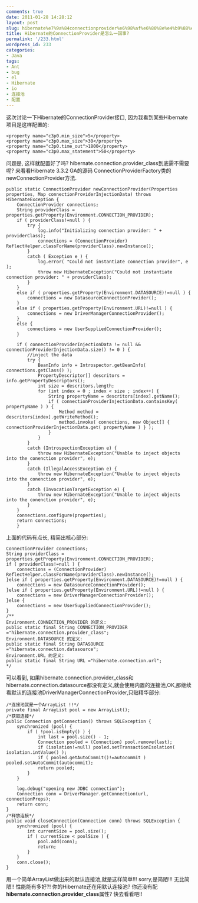 ```yaml
---
comments: true
date: 2011-01-28 14:28:12
layout: post
slug: hibernate%e7%9a%84connectionprovider%e6%98%af%e6%80%8e%e4%b9%88%e4%b8%80%e5%9b%9e%e4%ba%8b
title: Hibernate的ConnectionProvider是怎么一回事?
permalink: '/233.html'
wordpress_id: 233
categories:
- Java
tags:
- Ant
- bug
- el
- Hibernate
- io
- 连接池
- 配置
---
```


这次讨论一下Hibernate的ConnectionProvider接口, 因为我看到某些Hibernate项目是这样配置的:

    <property name="c3p0.min_size">5</property>
    <property name="c3p0.max_size">30</property>
    <property name="c3p0.time_out">1800</property>
    <property name="c3p0.max_statement">50</property>
    
问题是, 这样就配置好了吗? hibernate.connection.provider_class到底需不需要呢?
来看看Hibernate 3.3.2 GA的源码
ConnectionProviderFactory类的newConnectionProvider方法.

    public static ConnectionProvider newConnectionProvider(Properties properties, Map connectionProviderInjectionData) throws HibernateException {
    	ConnectionProvider connections;
    	String providerClass = properties.getProperty(Environment.CONNECTION_PROVIDER);
    	if ( providerClass!=null ) {
    		try {
    			log.info("Initializing connection provider: " + providerClass);
    			connections = (ConnectionProvider) ReflectHelper.classForName(providerClass).newInstance();
    		}
    		catch ( Exception e ) {
    			log.error( "Could not instantiate connection provider", e );
    			throw new HibernateException("Could not instantiate connection provider: " + providerClass);
    		}
    	}
    	else if ( properties.getProperty(Environment.DATASOURCE)!=null ) {
    		connections = new DatasourceConnectionProvider();
    	}
    	else if ( properties.getProperty(Environment.URL)!=null ) {
    		connections = new DriverManagerConnectionProvider();
    	}
    	else {
    		connections = new UserSuppliedConnectionProvider();
    	}
    
    	if ( connectionProviderInjectionData != null && connectionProviderInjectionData.size() != 0 ) {
    		//inject the data
    		try {
    			BeanInfo info = Introspector.getBeanInfo( connections.getClass() );
    			PropertyDescriptor[] descritors = info.getPropertyDescriptors();
    			int size = descritors.length;
    			for (int index = 0 ; index < size ; index++) {
    				String propertyName = descritors[index].getName();
    				if ( connectionProviderInjectionData.containsKey( propertyName ) ) {
    					Method method = descritors[index].getWriteMethod();
    					method.invoke( connections, new Object[] { connectionProviderInjectionData.get( propertyName ) } );
    				}
    			}
    		}
    		catch (IntrospectionException e) {
    			throw new HibernateException("Unable to inject objects into the conenction provider", e);
    		}
    		catch (IllegalAccessException e) {
    			throw new HibernateException("Unable to inject objects into the conenction provider", e);
    		}
    		catch (InvocationTargetException e) {
    			throw new HibernateException("Unable to inject objects into the conenction provider", e);
    		}
    	}
    	connections.configure(properties);
    	return connections;
    	}
    
上面的代码有点长, 精简出核心部分:

    ConnectionProvider connections;
    String providerClass = properties.getProperty(Environment.CONNECTION_PROVIDER);
    if ( providerClass!=null ) {
    	connections = (ConnectionProvider) ReflectHelper.classForName(providerClass).newInstance();
    }else if ( properties.getProperty(Environment.DATASOURCE)!=null ) {
    	connections = new DatasourceConnectionProvider();
    }else if ( properties.getProperty(Environment.URL)!=null ) {
    	connections = new DriverManagerConnectionProvider();
    }else {
    	connections = new UserSuppliedConnectionProvider();
    }
    /**
    Environment.CONNECTION_PROVIDER 的定义:
    public static final String CONNECTION_PROVIDER ="hibernate.connection.provider_class";
    Environment.DATASOURCE 的定义:
    public static final String DATASOURCE ="hibernate.connection.datasource";
    Environment.URL 的定义:
    public static final String URL ="hibernate.connection.url";
    */
    
可以看到, 如果hibernate.connection.provider_class和hibernate.connection.datasource都没有定义,就会使用内置的连接池,OK,那继续看默认的连接池DriverManagerConnectionProvider,只贴精华部分:

    /*连接池就是一个ArrayList !!*/
    private final ArrayList pool = new ArrayList();
    /*获取连接*/
    public Connection getConnection() throws SQLException {
    	synchronized (pool) {
    		if ( !pool.isEmpty() ) {
    			int last = pool.size() - 1;
    			Connection pooled = (Connection) pool.remove(last);
    			if (isolation!=null) pooled.setTransactionIsolation( isolation.intValue() );
    			if ( pooled.getAutoCommit()!=autocommit ) pooled.setAutoCommit(autocommit);
    			return pooled;
    		}
    	}
    
    	log.debug("opening new JDBC connection");
    	Connection conn = DriverManager.getConnection(url, connectionProps);
    	return conn;
    }
    /*释放连接*/
    public void closeConnection(Connection conn) throws SQLException {
    	synchronized (pool) {
    		int currentSize = pool.size();
    		if ( currentSize < poolSize ) {
    			pool.add(conn);
    			return;
    		}
    	}
    	conn.close();
    }
    
用一个简单ArrayList做出来的默认连接池,就是这样简单!!! sorry,是简陋!!! 无比简陋!! 性能能有多好?!
你的Hibernate还在用默认连接池? 你还没有配**hibernate.connection.provider_class**属性? 快去看看吧!!

